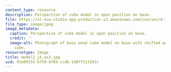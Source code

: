 ```yaml
---
content_type: resource
description: Perspective of cube model in open position on base.
file: https://ol-ocw-studio-app-production.s3.amazonaws.com/courses/4-111-introduction-to-architecture-environmental-design-spring-2014/91e09155b7599769ccdb1d07f313291c_model2_jk_ex3.jpg
file_type: image/jpeg
image_metadata:
  caption: Perspective of cube model in open position on base.
  credit: ''
  image-alt: Photograph of bass wood cube model on base with shifted portions of the
    cube.
resourcetype: Image
title: model2_jk_ex3.jpg
uid: 91e09155-b759-9769-ccdb-1d07f313291c
---
```

